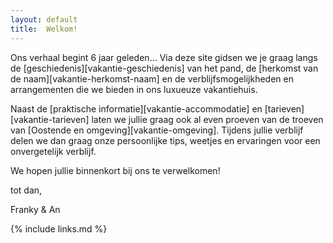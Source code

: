 ```yaml
---
layout: default
title:  Welkom!
---
```



Ons verhaal begint 6 jaar geleden... Via deze site gidsen we je graag langs de [geschiedenis][vakantie-geschiedenis] van het pand, de [herkomst van de naam][vakantie-herkomst-naam] en de verblijfsmogelijkheden en arrangementen die we bieden in ons luxueuze vakantiehuis.

Naast de [praktische informatie][vakantie-accommodatie] en [tarieven][vakantie-tarieven] laten we jullie graag ook al even proeven van de troeven van [Oostende en omgeving][vakantie-omgeving].
Tijdens jullie verblijf delen we dan graag onze persoonlijke tips, weetjes en ervaringen voor een onvergetelijk verblijf.


We hopen jullie binnenkort bij ons te verwelkomen!

tot dan,

Franky & An

{% include links.md %}
